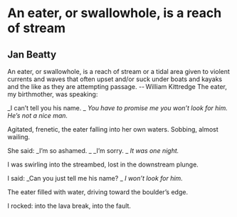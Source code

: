 # An eater, or swallowhole, is a reach of stream
## Jan Beatty
An eater, or swallowhole, is a reach of stream or a tidal area given to
violent currents and waves that often upset and/or suck under boats and kayaks
and the like as they are attempting passage.
-- William Kittredge
The eater, my birthmother, was speaking:

_I can’t tell you his name.
_
_You have to promise me you won’t look for him._
_He’s not a nice man._


Agitated, frenetic, the eater falling into her own waters.
Sobbing, almost wailing.

She said:
 _I’m so ashamed.
_
_I’m sorry.
_
_It was one night._


I was swirling into the streambed,
lost in the downstream plunge.

I said:
 _Can you just tell me his name?
_
_I won’t look for him._


The eater filled with water, driving
toward the boulder’s edge.

I rocked:
into the lava break,
into the fault.
